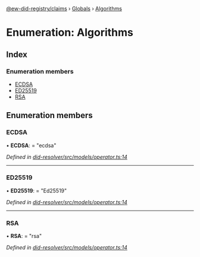 [@ew-did-registry/claims](../README.md) › [Globals](../globals.md) › [Algorithms](algorithms.md)

# Enumeration: Algorithms

## Index

### Enumeration members

* [ECDSA](algorithms.md#ecdsa)
* [ED25519](algorithms.md#ed25519)
* [RSA](algorithms.md#rsa)

## Enumeration members

###  ECDSA

• **ECDSA**: = "ecdsa"

*Defined in [did-resolver/src/models/operator.ts:14](https://github.com/energywebfoundation/ew-did-registry/blob/36ca36d/packages/did-resolver/src/models/operator.ts#L14)*

___

###  ED25519

• **ED25519**: = "Ed25519"

*Defined in [did-resolver/src/models/operator.ts:14](https://github.com/energywebfoundation/ew-did-registry/blob/36ca36d/packages/did-resolver/src/models/operator.ts#L14)*

___

###  RSA

• **RSA**: = "rsa"

*Defined in [did-resolver/src/models/operator.ts:14](https://github.com/energywebfoundation/ew-did-registry/blob/36ca36d/packages/did-resolver/src/models/operator.ts#L14)*
